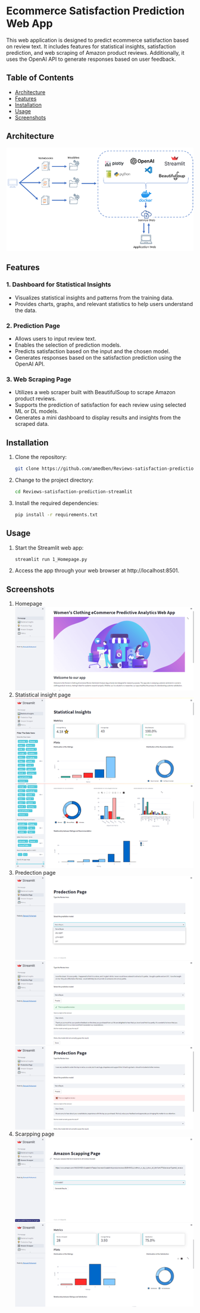 # Ecommerce Satisfaction Prediction Web App

This web application is designed to predict ecommerce satisfaction based on review text. It includes features for statistical insights, satisfaction prediction, and web scraping of Amazon product reviews. Additionally, it uses the OpenAI API to generate responses based on user feedback.

## Table of Contents

- [Architecture](#Architecture)
- [Features](#features)
- [Installation](#installation)
- [Usage](#usage)
- [Screenshots](#screenshots)

## Architecture
![App arch](/screenshots/arch.png)
## Features

### 1. Dashboard for Statistical Insights

- Visualizes statistical insights and patterns from the training data.
- Provides charts, graphs, and relevant statistics to help users understand the data.

### 2. Prediction Page

- Allows users to input review text.
- Enables the selection of prediction models.
- Predicts satisfaction based on the input and the chosen model.
- Generates responses based on the satisfaction prediction using the OpenAI API.

### 3. Web Scraping Page

- Utilizes a web scraper built with BeautifulSoup to scrape Amazon product reviews.
- Supports the prediction of satisfaction for each review using selected ML or DL models.
- Generates a mini dashboard to display results and insights from the scraped data.

## Installation

1. Clone the repository:

   ```bash
   git clone https://github.com/amedben/Reviews-satisfaction-prediction-streamlit
   ```
2. Change to the project directory:
   
   ```bash
   cd Reviews-satisfaction-prediction-streamlit
   ```
3. Install the required dependencies:
   
   ```bash
   pip install -r requirements.txt
   ```
   
## Usage

1. Start the Streamlit web app:
   ```bash
   streamlit run 1_Homepage.py
   ```
2. Access the app through your web browser at http://localhost:8501.

## Screenshots
1. Homepage
   ![App Home](/screenshots/Home.png)
2. Statistical insight page
   ![App stats1](/screenshots/stats1.png)
   ![App stats2](/screenshots/stats2.png)
3. Predection page
   ![App pred1](/screenshots/pred1.png)
   ![App pred2](/screenshots/pred2.png)
   ![App pred3](/screenshots/pred3.png)
4. Scarpping page
   ![App scap1](/screenshots/scrap1.png)
   ![App scap2](/screenshots/scrap2.png)



